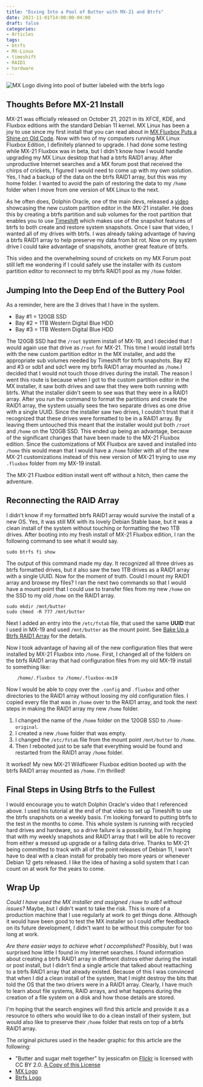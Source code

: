 ```yaml
---
title: "Diving Into a Pool of Butter with MX-21 and Btrfs"
date: 2021-11-01T14:00:00-04:00
draft: false
categories:
- Articles
tags:
- btrfs
- MX-Linux
- timeshift
- RAID1
- hardware
---
```


![MX Logo diving into pool of butter labeled with the btrfs logo](/img/diveintobtrfs-header.png)

## Thoughts Before MX-21 Install

MX-21 was officially released on October 21, 2021 in its XFCE, KDE, and Fluxbox editions with the standard Debian 11 kernel. MX Linux has been a joy to use since my first install that you can read about in [MX Fluxbox Puts a Shine on Old Code](https://discoverfoss.com/posts/mxfb-shine/). Now with two of my computers running MX Linux Fluxbox Edition, I definitely planned to upgrade. I had done some testing while MX-21 Fluxbox was in beta, but I didn't know how I would handle upgrading my MX Linux desktop that had a btrfs RAID1 array. After unproductive Internet searches and a MX forum post that received the chirps of crickets, I figured I would need to come up with my own solution. Yes, I had a backup of the data on the btrfs RAID1 array, but this was my home folder. I wanted to avoid the pain of restoring the data to my `/home` folder when I move from one version of MX Linux to the next.

As he often does, Dolphin Oracle, one of the main devs, released a [video](https://www.youtube.com/watch?v=Y_Xz4GJO9Bo) showcasing the new custom partition editor in the MX-21 installer. He does this by creating a btrfs partition and sub volumes for the root partition that enables you to use [Timeshift](https://teejeetech.com/timeshift/) which makes use of the snapshot features of btrfs to both create and restore system snapshots. Once I saw that video, I wanted all of my drives with btrfs. I was already taking advantage of having a btrfs RAID1 array to help preserve my data from bit rot. Now on my system drive I could take advantage of snapshots, another great feature of btrfs.

This video and the overwhelming sound of crickets on my MX Forum post still left me wondering if I could safely use the installer with its custom partition editor to reconnect to my btrfs RAID1 pool as my `/home` folder.

## Jumping Into the Deep End of the Buttery Pool

As a reminder, here are the 3 drives that I have in the system.

* Bay #1 = 120GB SSD
* Bay #2 = 1TB Western Digital Blue HDD
* Bay #3 = 1TB Western Digital Blue HDD

The 120GB SSD had the `/root` system install of MX-19, and I decided that I would again use that drive as `/root` for MX-21. This time I would install btrfs with the new custom partition editor in the MX installer, and add the appropriate sub volumes needed by Timeshift for btrfs snapshots. Bay #2 and #3 or sdb1 and sdc1 were my btrfs RAID1 array mounted as `/home`.I decided that I would not touch those drives during the install. The reason I went this route is because when I got to the custom partition editor in the MX installer, it saw both drives and saw that they were both running with btrfs. What the installer didn't seem to see was that they were in a RAID1 array. After you run the command to format the partitions and create the RAID1 array, the system usually sees the two separate drives as one drive with a single UUID. Since the installer saw two drives, I couldn't trust that it recognized that these drives were formatted to be in a RAID1 array. By leaving them untouched this meant that the installer would put both `/root` and `/home` on the 120GB SSD. This ended up being an advantage, because of the significant changes that have been made to the MX-21 Fluxbox edition. Since the customizations of MX Fluxbox are saved and installed into `/home` this would mean that I would have a `/home` folder with all of the new MX-21 customizations instead of this new version of MX-21 trying to use my `.fluxbox` folder from my MX-19 install.

The MX-21 Fluxbox edition install went off without a hitch, then came the adventure.

## Reconnecting the RAID Array

I didn't know if my formatted btrfs RAID1 array would survive the install of a new OS. Yes, it was still MX with its lovely Debian Stable base, but it was a clean install of the system without touching or formatting the two 1TB drives. After booting into my fresh install of MX-21 Fluxbox edition, I ran the following command to see what it would say.

	sudo btrfs fi show

The output of this command made my day. It recognized all three drives as btrfs formatted drives, but it also saw the two 1TB drives as a RAID1 array with a single UUID. Now for the moment of truth. Could I mount my RAID1 array and browse my files? I ran the next two commands so that I would have a mount point that I could use to transfer files from my new `/home` on the SSD to my old `/home` on the RAID1 array.

	sudo mkdir /mnt/butter
	sudo chmod -R 777 /mnt/butter

Next I added an entry into the `/etc/fstab` file, that used the same **UUID** that I used in MX-19 and used `/mnt/butter` as the mount point. See [Bake Up a Btrfs RAID1 Array](https://discoverfoss.com/posts/btrfsandraid1/) for the details.

Now I took advantage of having all of the new configuration files that were installed by MX-21 Fluxbox into `/home`. First, I changed all of the folders on the btrfs RAID1 array that had configuration files from my old MX-19 install to something like:

        /home/.fluxbox to /home/.fluxbox-mx19 

Now I would be able to copy over the `.config` and `.fluxbox` and other directories to the RAID1 array without loosing my old configuration files. I copied every file that was in `/home` over to the RAID1 array, and took the next steps in making the RAID1 array my new `/home` folder.

1. I changed the name of the `/home` folder on the 120GB SSD to `/home-original`.
2. I created a new `/home` folder that was empty.
3. I changed the `/etc/fstab` file from the mount point `/mnt/butter` to `/home`.
4. Then I rebooted just to be safe that everything would be found and restarted from the RAID1 array `/home` folder.

It worked! My new MX-21 Wildflower Fluxbox edition booted up with the btrfs RAID1 array mounted as `/home`. I'm thrilled!

## Final Steps in Using Btrfs to the Fullest

I would encourage you to watch Dolphin Oracle's video that I referenced above. I used his tutorial at the end of that video to set up Timeshift to use the btrfs snapshots on a weekly basis. I'm looking forward to putting btrfs to the test in the months to come. This whole system is running with recycled hard drives and hardware, so a drive failure is a possibility, but I'm hoping that with my weekly snapshots and RAID1 array that I will be able to recover from either a messed up upgrade or a failing data drive. Thanks to MX-21 being committed to track with all of the point releases of Debian 11, I won't have to deal with a clean install for probably two more years or whenever Debian 12 gets released. I like the idea of having a solid system that I can count on at work for the years to come.

## Wrap Up

*Could I have used the MX installer and assigned `/home` to sdb1 without issues?* Maybe, but I didn't want to take the risk. This is more of a production machine that I use regularly at work to get things done. Although it would have been good to test the MX installer so I could offer feedback on its future development, I didn't want to be without this computer for too long at work.

*Are there easier ways to achieve what I accomplished?* Possibly, but I was surprised how little I found in my Internet searches. I found information about creating a btrfs RAID1 array in different distros either during the install or post install, but I didn't find a single article that talked about reattaching to a btrfs RAID1 array that already existed. Because of this I was convinced that when I did a clean install of the system, that I might destroy the bits that told the OS that the two drivers were in a RAID1 array. Clearly, I have much to learn about file systems, RAID arrays, and what happens during the creation of a file system on a disk and how those details are stored.

I'm hoping that the search engines will find this article and provide it as a resource to others who would like to do a clean install of their system, but would also like to preserve their `/home` folder that rests on top of a btrfs RAID1 array.

The original pictures used in the header graphic for this article are the following:

- "Butter and sugar melt together" by jessicafm on [Flickr](https://flickr.com/photos/jessicafm) is licensed with CC BY 2.0. [A Copy of this License](https://creativecommons.org/licenses/by/2.0/)
- [MX Logo](https://mxlinux.org/art/)
- [Btrfs Logo](https://btrfs.wiki.kernel.org/index.php/Main_Page)
